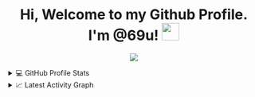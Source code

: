 
<h1 align="center"><b>Hi, Welcome to my Github Profile. I'm @69u! </b><img src="https://media.giphy.com/media/hvRJCLFzcasrR4ia7z/giphy.gif" width="35"></h1>
<p align="center">
  <a href="https://github.com/DenverCoder1/readme-typing-svg"><img src="https://readme-typing-svg.herokuapp.com?font=Time+New+Roman&color=cyan&size=25&center=true&vCenter=true&width=600&height=100&lines;Self-taught+Front-End+Developer,;Computer+Science+Student,;CTF+Newbie,;Active+Learner/Researcher,;Love+to+learn+new+stuffs..<3"></a>
</p>
<details> 
  <summary>💻 GitHub Profile Stats</summary>
  <div>
  <samp>
    <h2 align="center"> Github stats </h2>
      <br/>
    <details open>
  <summary><h3>Languages</h3></summary>
            <p align="center">
        <a href="https://github.com/69u/">
          <img src="https://github-readme-stats.vercel.app/api/top-langs/?username=69u&langs_count=6&theme=gruvbox&layout=compact&hide_border=true"
          alt="69u :: overall Top Langs " /></a>
      </p>
        <p align="center">
          <a href="https://github.com/69u/">
          <img width="45%" src="https://github-profile-summary-cards.vercel.app/api/cards/repos-per-language?username=69u&theme=gruvbox&layout=compact&hide_border=true"
          alt="69u :: Top Langs by repo" />
          <img width="45%" src="https://github-profile-summary-cards.vercel.app/api/cards/most-commit-language?username=69u&theme=gruvbox&layout=compact&hide_border=true"
          alt="69u :: Top Langs by commit" />
          </a>
        </p>
</details>
    <details open>
  <summary><h3>stasistic</h3></summary>
        <p align="center">
          <a href="https://github.com/69u/">
          <img width="49.5%" src="https://github-readme-stats.vercel.app/api?username=69u&show_icons=true&theme=gruvbox&hide_border=true" />
          <img width="49.5%" src="https://github-readme-streak-stats.herokuapp.com/?user=69u&theme=gruvbox&hide_border=true" />
          </a>
       </p>
     <br>
     </samp>
  </div>    
</details>

<details>
  <summary>📈 Latest Activity Graph</summary>
  <samp>
  <br/>
  <h2 align="center"> latest contribution </h2>
<a href="https://github.com/69u/github-readme-activity-graph">
  <img alt="69u's Activity Graph" src="https://activity-graph.herokuapp.com/graph/?username=69u&bg_color=000&color=fff&line=00E676&point=fff&hide_border=true" /></a>
<br/>
  </samp>
  </details>
